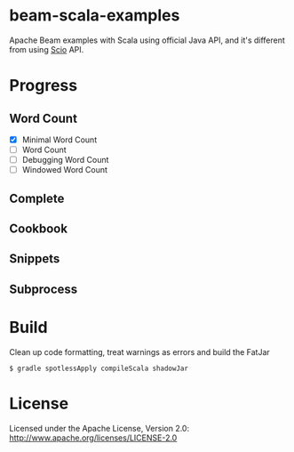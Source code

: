 # beam-scala-examples
Apache Beam examples with Scala using official Java API, and it's different from
using [Scio](https://github.com/spotify/scio) API.

# Progress
## Word Count
- [x] Minimal Word Count
- [ ] Word Count
- [ ] Debugging Word Count
- [ ] Windowed Word Count
## Complete
## Cookbook
## Snippets
## Subprocess

# Build
Clean up code formatting, treat warnings as errors and build the FatJar
```
$ gradle spotlessApply compileScala shadowJar
```

# License
Licensed under the Apache License, Version 2.0: http://www.apache.org/licenses/LICENSE-2.0
